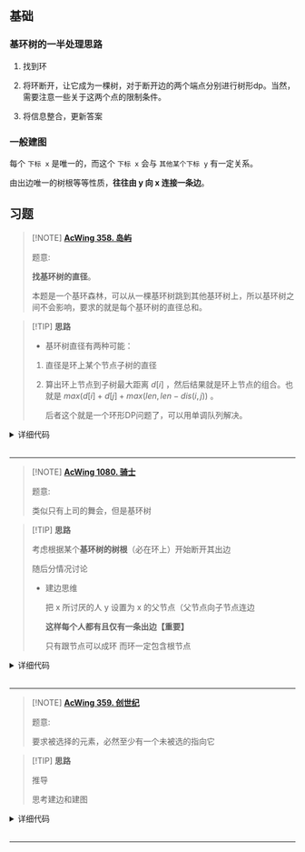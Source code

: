 ## 基础

### 基环树的一半处理思路

1. 找到环

2. 将环断开，让它成为一棵树，对于断开边的两个端点分别进行树形dp。当然，需要注意一些关于这两个点的限制条件。

3. 将信息整合，更新答案

### 一般建图

每个 `下标 x` 是唯一的，而这个 `下标 x` 会与 `其他某个下标 y` 有一定关系。

由出边唯一的树根等等性质，**往往由 y 向 x 连接一条边**。

## 习题

> [!NOTE] **[AcWing 358. 岛屿](https://www.acwing.com/problem/content/360/)**
> 
> 题意: 
> 
> **找基环树的直径**。
> 
> 本题是一个基环森林，可以从一棵基环树跳到其他基环树上，所以基环树之间不会影响，要求的就是每个基环树的直径总和。

> [!TIP] **思路**
> 
> - 基环树直径有两种可能：
> 
> 1. 直径是环上某个节点子树的直径
> 
> 2. 算出环上节点到子树最大距离 $d[i]$ ，然后结果就是环上节点的组合。也就是 $max(d[i]+d[j]+max(len,len−dis(i,j))$ 。
> 
>    后者这个就是一个环形DP问题了，可以用单调队列解决。

<details>
<summary>详细代码</summary>
<!-- tabs:start -->

##### **C++**

```cpp
#include <bits/stdc++.h>
using namespace std;

using LL = long long;
const static int N = 1e6 + 10, M = N << 1;

int n;

// ------------------- graph -------------------
int h[N], e[M], w[M], ne[M], idx;
void add(int a, int b, int c) {
    e[idx] = b, w[idx] = c, ne[idx] = h[a], h[a] = idx ++ ;
}

// ------------------- circle -------------------
int fu[N], fw[N], q[N]; // 找环过程中记录路径
int cir[N], ed[N], cnt; // 记录环 ==> TODO
bool st[N], ins[N];     // 找环
LL s[N], d[M], sum[M];  // 前缀和  破环成链需要两倍长度数组

void dfs_c(int u, int from) {
    st[u] = ins[u] = true;
    for (int i = h[u]; ~i; i = ne[i]) {
        if (i == (from ^ 1))
            continue;   // 反向边跳过
        int j = e[i];
        fu[j] = u, fw[j] = w[i];    // 记录上一个位置 以及边长
        if (!st[j])
            dfs_c(j, i);
        else if (ins[j]) {          // 已在栈中 说明有环
            // 环个数+1
            cnt ++ ;
            ed[cnt] = ed[cnt - 1];
            // 逆序找所有的环上的点 统计前缀和
            // ==> why 前缀和？ 因为【前面的分析过程 优化】
            //                         for-loop这里必须先用k 再改k
            for (LL k = fu[j], tot = fw[j]; ; tot += fw[k], k = fu[k]) {
                s[k] = tot;
                cir[ ++ ed[cnt]] = k;	// ATTENTION trick
                if (k == j)
                    break;
            }
        }
    }
    ins[u] = false;
}

// ------------------- dp -------------------
LL ans;
LL dfs_d(int u) {
    st[u] = true;
    LL d1 = 0, d2 = 0;
    for (int i = h[u]; ~i; i = ne[i]) {
        int j = e[i];
        if (st[j])
            continue;
        LL dist = dfs_d(j) + w[i];
        if (dist >= d1)
            d2 = d1, d1 = dist;
        else if (dist > d2)
            d2 = dist;
    }
    ans = max(ans, d1 + d2);
    return d1;
}

void init() {
    // graph
    memset(h, -1, sizeof h);
    idx = 0;
    
    // circle
    memset(st, 0, sizeof st);
    memset(ins, 0, sizeof ins);
    // ...
}
int main() {
    std::ios::sync_with_stdio(false);
    std::cin.tie(nullptr);
    std::cout.tie(nullptr);
    
    init();
    cin >> n;
    for (int i = 1; i <= n; ++ i ) {
        int j, c;
        cin >> j >> c;
        add(i, j, c), add(j, i, c);
    }
    for (int i = 1; i <= n; ++ i )
        if (!st[i])
            dfs_c(i, -1);   // 找环
            
    memset(st, 0, sizeof st);   // reset
    for (int i = 1; i <= ed[cnt]; ++ i )
        st[cir[i]] = true;      // 标记所有环上的点 
    
    LL res = 0; // 整个基环树森林的总直径
    for (int i = 1; i <= cnt; ++ i ) {
        ans = 0;    //reset 计算单个基环树内部的直径
        int sz = 0;
        for (int j = ed[i - 1] + 1; j <= ed[i]; ++ j ) {
            int k = cir[j];
            d[sz] = dfs_d(k);   // 该点对应树的最远距离
            sum[sz] = s[k];     // 拷贝前缀和
            sz ++ ;
        }
        // pre-sum
        for (int j = 0; j < sz; ++ j )
            d[sz + j] = d[j], sum[sz + j] = sum[j] + sum[sz - 1];
        // 单调队列  公式转化 ==> d[x] - s[x]
        int hh = 0, tt = -1;
        for (int j = 0; j < sz * 2; ++ j ) {
            if (hh <= tt && j - q[hh] >= sz)
                hh ++ ;
            if (hh <= tt)
                ans = max(ans, d[j] + sum[j] + d[q[hh]] - sum[q[hh]]);
            while (hh <= tt && d[q[tt]] - sum[q[tt]] <= d[j] - sum[j])
                tt -- ;
            q[ ++ tt] = j;
        }
        res += ans;
    }
    cout << res << endl;
    
    return 0;
}
```

##### **Python**

```python

```

<!-- tabs:end -->
</details>

<br>

* * *

> [!NOTE] **[AcWing 1080. 骑士](https://www.acwing.com/problem/content/1082/)**
> 
> 题意: 
> 
> 类似只有上司的舞会，但是基环树

> [!TIP] **思路**
> 
> 考虑根据某个**基环树的树根**（必在环上）开始断开其出边
> 
> 随后分情况讨论
> 
> - 建边思维
> 
>   把 x 所讨厌的人 y 设置为 x 的父节点（父节点向子节点连边
> 
>   **这样每个人都有且仅有一条出边【重要】**
> 
>   只有跟节点可以成环 而环一定包含根节点

<details>
<summary>详细代码</summary>
<!-- tabs:start -->

##### **C++**

```cpp
#include <bits/stdc++.h>
using namespace std;

using LL = long long;
const static int N = 1e6 + 10, INF = 1e9;

int n;
int h[N], e[N], rm[N], w[N], ne[N], idx;
void init() {
    memset(h, -1, sizeof h);
    idx = 0;
}
void add(int a, int b) {
    e[idx] = b, ne[idx] = h[a], h[a] = idx ++ ;
}

LL f1[N][2], f2[N][2];
bool st[N], ins[N];
LL res;

// ap为不能选的点
void dfs_f(int u, int ap, LL f[][2]) {
    // get f[u][0]
    for (int i = h[u]; ~i; i = ne[i]) {
        if (rm[i])
            continue;
        int j = e[i];
        dfs_f(j, ap, f);
        f[u][0] += max(f[j][0], f[j][1]);
    }
    // get f[u][1]
    f[u][1] = -INF;
    if (u != ap) {
        f[u][1] = w[u];
        for (int i = h[u]; ~i; i = ne[i]) {
            if (rm[i])
                continue;
            int j = e[i];
            f[u][1] += f[j][0];
        }
    }
}

void dfs_c(int u, int from) {
    st[u] = ins[u] = true;
    for (int i = h[u]; ~i; i = ne[i]) {
        int j = e[i];
        if (!st[j])
            dfs_c(j, i);
        else if (ins[j]) {  // 找到环
            rm[i] = 1;      // 标记 删除这条边
            // f[j][0] 表示以u为根的子树 不选u的所有方案的最大值
            // f[j][1] 表示..............选u的.............
            //
            // 计算得 f[j][0] 可以直接用
            // 使用 f[j][1] 时需特判下 u 不能选的方案
            // 最后取max即可
            // 
            // ATTENTION 思考: 为什么是用j不是用u   ==> 与建边方向相关
            dfs_f(j, -1, f1);
            dfs_f(j, u, f2);
            res += max(f1[j][0], f2[j][1]);
        }
    }
    ins[u] = false;
}

int main() {
    ios::sync_with_stdio(false);
    cin.tie(nullptr);
    cout.tie(nullptr);
    
    init();
    cin >> n;
    for (int i = 1; i <= n; ++ i ) {
        int v, j;
        cin >> v >> j;
        add(j, i);  // 建立一条边 TODO方向why
        w[i] = v;
    }
    for (int i = 1; i <= n; ++ i )
        if (!st[i])
            dfs_c(i, -1);
    
    cout << res << endl;
    return 0;
}
```

##### **Python**

```python

```

<!-- tabs:end -->
</details>

<br>

* * *

> [!NOTE] **[AcWing 359. 创世纪](https://www.acwing.com/activity/content/problem/content/3188/)**
> 
> 题意: 
> 
> 要求被选择的元素，必然至少有一个未被选的指向它

> [!TIP] **思路**
> 
> 推导
> 
> 思考建边和建图

<details>
<summary>详细代码</summary>
<!-- tabs:start -->

##### **C++**

```cpp
#include <bits/stdc++.h>
using namespace std;

const static int N = 1e6 + 10, INF = 1e8;

int n;
int h[N], e[N], rm[N], ne[N], idx;
void init() {
    memset(h, -1, sizeof h);
    idx = 0;
}
void add(int a, int b) {
    e[idx] = b, ne[idx] = h[a], h[a] = idx ++ ;
}

int f1[N][2], f2[N][2];
bool st[N], ins[N];
int res;

// TODO 一堆推导
void dfs_f(int u, int ap, int f[][2]) {
    for (int i = h[u]; ~i; i = ne[i]) {
        if (rm[i])
            continue;
        int j = e[i];
        dfs_f(j, ap, f);
        f[u][0] += max(f[j][0], f[j][1]);
    }
    if (u == ap)  // 必选
        f[u][1] = f[u][0] + 1, f[u][0] = -INF;
    else {        // 可选可不选
        f[u][1] = -INF;
        for (int i = h[u]; ~i; i = ne[i]) {
            if (rm[i])
                continue;
            int j = e[i];
            //                   枚举j，除了j之外其他都可选可不选      + 第j个不选 + 1(u本身) 
            // =              所有的可选可不选 -  第j个点可选可不选。   + 第j个不选 + 1(u本身)
            f[u][1] = max(f[u][1], f[u][0] - max(f[j][0], f[j][1]) + f[j][0] + 1);
        }
    }
}

void dfs_c(int u, int from) {
    st[u] = ins[u] = true;
    for (int i = h[u]; ~i; i = ne[i]) {
        int j = e[i];
        if (!st[j])
            dfs_c(j, i);
        else if (ins[j]) {
            rm[i] = 1;
            dfs_f(j, -1, f1); // 可选可不选 u
            dfs_f(j, u, f2);  // 必选 u
            res += max(max(f1[j][0], f1[j][1]), f2[j][0]);
        }
    }
    ins[u] = false;
}

int main() {
    ios::sync_with_stdio(false);
    cin.tie(nullptr);
    cout.tie(nullptr);
    
    init();
    cin >> n;
    for (int i = 1; i <= n; ++ i ) {
        int j;
        cin >> j;
        add(j, i);
    }
    
    for (int i = 1; i <= n; ++ i )
        if (!st[i])
            dfs_c(i, -1);
            
    cout << res << endl;
    
    return 0;
}
```

##### **Python**

```python

```

<!-- tabs:end -->
</details>

<br>

* * *
